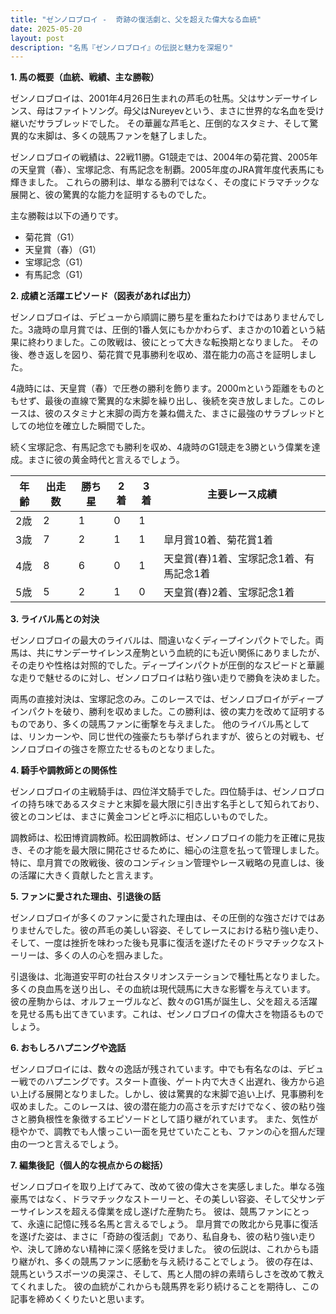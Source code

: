 ```yaml
---
title: "ゼンノロブロイ -  奇跡の復活劇と、父を超えた偉大なる血統"
date: 2025-05-20
layout: post
description: "名馬『ゼンノロブロイ』の伝説と魅力を深堀り"
---
```


**1. 馬の概要（血統、戦績、主な勝鞍）**

ゼンノロブロイは、2001年4月26日生まれの芦毛の牡馬。父はサンデーサイレンス、母はファイトソング。母父はNureyevという、まさに世界的な名血を受け継いだサラブレッドでした。  その華麗な芦毛と、圧倒的なスタミナ、そして驚異的な末脚は、多くの競馬ファンを魅了しました。

ゼンノロブロイの戦績は、22戦11勝。G1競走では、2004年の菊花賞、2005年の天皇賞（春）、宝塚記念、有馬記念を制覇。2005年度のJRA賞年度代表馬にも輝きました。  これらの勝利は、単なる勝利ではなく、その度にドラマチックな展開と、彼の驚異的な能力を証明するものでした。

主な勝鞍は以下の通りです。

* 菊花賞（G1）
* 天皇賞（春）（G1）
* 宝塚記念（G1）
* 有馬記念（G1）


**2. 成績と活躍エピソード（図表があれば出力）**

ゼンノロブロイは、デビューから順調に勝ち星を重ねたわけではありませんでした。3歳時の皐月賞では、圧倒的1番人気にもかかわらず、まさかの10着という結果に終わりました。この敗戦は、彼にとって大きな転換期となりました。  その後、巻き返しを図り、菊花賞で見事勝利を収め、潜在能力の高さを証明しました。

4歳時には、天皇賞（春）で圧巻の勝利を飾ります。2000mという距離をものともせず、最後の直線で驚異的な末脚を繰り出し、後続を突き放しました。このレースは、彼のスタミナと末脚の両方を兼ね備えた、まさに最強のサラブレッドとしての地位を確立した瞬間でした。

続く宝塚記念、有馬記念でも勝利を収め、4歳時のG1競走を3勝という偉業を達成。まさに彼の黄金時代と言えるでしょう。

| 年齢 | 出走数 | 勝ち星 | 2着 | 3着 | 主要レース成績 |
|---|---|---|---|---|---|
| 2歳 | 2 | 1 | 0 | 1 |  |
| 3歳 | 7 | 2 | 1 | 1 | 皐月賞10着、菊花賞1着 |
| 4歳 | 8 | 6 | 0 | 1 | 天皇賞(春)1着、宝塚記念1着、有馬記念1着 |
| 5歳 | 5 | 2 | 1 | 0 | 天皇賞(春)2着、宝塚記念1着 |


**3. ライバル馬との対決**

ゼンノロブロイの最大のライバルは、間違いなくディープインパクトでした。両馬は、共にサンデーサイレンス産駒という血統的にも近い関係にありましたが、その走りや性格は対照的でした。ディープインパクトが圧倒的なスピードと華麗な走りで魅せるのに対し、ゼンノロブロイは粘り強い走りで勝負を決めました。

両馬の直接対決は、宝塚記念のみ。このレースでは、ゼンノロブロイがディープインパクトを破り、勝利を収めました。この勝利は、彼の実力を改めて証明するものであり、多くの競馬ファンに衝撃を与えました。  他のライバル馬としては、リンカーンや、同じ世代の強豪たちも挙げられますが、彼らとの対戦も、ゼンノロブロイの強さを際立たせるものとなりました。


**4. 騎手や調教師との関係性**

ゼンノロブロイの主戦騎手は、四位洋文騎手でした。四位騎手は、ゼンノロブロイの持ち味であるスタミナと末脚を最大限に引き出す名手として知られており、彼とのコンビは、まさに黄金コンビと呼ぶに相応しいものでした。

調教師は、松田博資調教師。松田調教師は、ゼンノロブロイの能力を正確に見抜き、その才能を最大限に開花させるために、細心の注意を払って管理しました。特に、皐月賞での敗戦後、彼のコンディション管理やレース戦略の見直しは、後の活躍に大きく貢献したと言えます。


**5. ファンに愛された理由、引退後の話**

ゼンノロブロイが多くのファンに愛された理由は、その圧倒的な強さだけではありませんでした。彼の芦毛の美しい容姿、そしてレースにおける粘り強い走り、そして、一度は挫折を味わった後も見事に復活を遂げたそのドラマチックなストーリーは、多くの人の心を掴みました。

引退後は、北海道安平町の社台スタリオンステーションで種牡馬となりました。  多くの良血馬を送り出し、その血統は現代競馬に大きな影響を与えています。  彼の産駒からは、オルフェーヴルなど、数々のG1馬が誕生し、父を超える活躍を見せる馬も出てきています。これは、ゼンノロブロイの偉大さを物語るものでしょう。


**6. おもしろハプニングや逸話**

ゼンノロブロイには、数々の逸話が残されています。中でも有名なのは、デビュー戦でのハプニングです。スタート直後、ゲート内で大きく出遅れ、後方から追い上げる展開となりました。しかし、彼は驚異的な末脚で追い上げ、見事勝利を収めました。このレースは、彼の潜在能力の高さを示すだけでなく、彼の粘り強さと勝負根性を象徴するエピソードとして語り継がれています。  また、気性が穏やかで、調教でも人懐っこい一面を見せていたことも、ファンの心を掴んだ理由の一つと言えるでしょう。


**7. 編集後記（個人的な視点からの総括）**

ゼンノロブロイを取り上げてみて、改めて彼の偉大さを実感しました。単なる強豪馬ではなく、ドラマチックなストーリーと、その美しい容姿、そして父サンデーサイレンスを超える偉業を成し遂げた産駒たち。  彼は、競馬ファンにとって、永遠に記憶に残る名馬と言えるでしょう。  皐月賞での敗北から見事に復活を遂げた姿は、まさに「奇跡の復活劇」であり、私自身も、彼の粘り強い走りや、決して諦めない精神に深く感銘を受けました。  彼の伝説は、これからも語り継がれ、多くの競馬ファンに感動を与え続けることでしょう。  彼の存在は、競馬というスポーツの奥深さ、そして、馬と人間の絆の素晴らしさを改めて教えてくれました。  彼の血統がこれからも競馬界を彩り続けることを期待し、この記事を締めくくりたいと思います。
